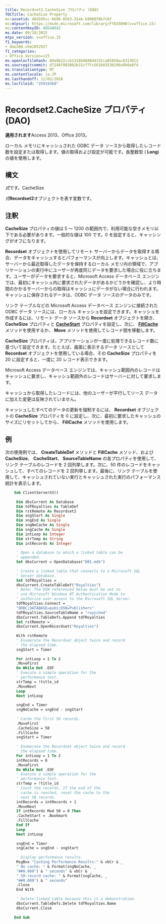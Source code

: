 ```yaml
---
title: Recordset2.CacheSize プロパティ (DAO)
TOCTitle: CacheSize Property
ms:assetid: d8d195cc-6696-0583-31eb-b9988f8b7c6f
ms:mtpsurl: https://msdn.microsoft.com/library/Ff835090(v=office.15)
ms:contentKeyID: 48548042
ms.date: 09/18/2015
mtps_version: v=office.15
f1_keywords:
- dao360.chm1052927
f1_categories:
- Office.Version=v15
ms.openlocfilehash: 89a9b22ccb1318b0888d4332ca85858ac8313012
ms.sourcegitcommit: d7248f803002b31cf7fc561b03530199a9b0a8fd
ms.translationtype: MT
ms.contentlocale: ja-JP
ms.lasthandoff: 11/02/2018
ms.locfileid: "25919368"
---
```

# <a name="recordset2cachesize-property-dao"></a>Recordset2.CacheSize プロパティ (DAO)


**適用されます**Access 2013、Office 2013。

ローカル メモリにキャッシュされた ODBC データ ソースから取得したレコード数を設定または取得します。値の取得および設定が可能です。長整数型 ( **Long**) の値を使用します。

## <a name="syntax"></a>構文

*式*です。CacheSize

*式***Recordset2**オブジェクトを表す変数です。

## <a name="remarks"></a>注釈

**CacheSize** プロパティの値は 5 ～ 1200 の範囲内で、利用可能な空きメモリ以下である必要があります。一般的な値は 100 です。0 を設定すると、キャッシングがオフになります。

**Recordset** オブジェクトを使用してリモート サーバーからデータを取得する場合、データをキャッシュするとパフォーマンスが向上します。キャッシュとは、サーバーから最近取得したデータを保持するローカル メモリ内の領域で、アプリケーションの実行中にユーザーが再度同じデータを要求した場合に役に立ちます。ユーザーがデータを要求すると、Microsoft Access データベース エンジンでは、最初にキャッシュ内に要求されたデータがあるかどうかを確認し、より時間のかかるサーバーからの取得はキャッシュにデータがない場合に行われます。キャッシュに保存されるデータは、ODBC データ ソースのデータのみです。

リンク テーブルなどの Microsoft Access データベース エンジンに接続された ODBC データ ソースには、ローカル キャッシュを設定できます。キャッシュを作成するには、リモート データ ソースから **Recordset** オブジェクトを開き、 **CacheSize** プロパティと **[CacheStart](recordset2-cachestart-property-dao.md)** プロパティを設定し、次に、 **[FillCache](recordset2-fillcache-method-dao.md)** メソッドを使用するか、 **Move** メソッドを使用してレコード間を移動します。

**CacheSize** プロパティは、アプリケーションが一度に処理できるレコード数に基づいて設定できます。たとえば、画面に表示するデータ ソースとして **Recordset** オブジェクトを使用している場合、その **CacheSize** プロパティを 20 に設定すると、一度に 20 レコード表示できます。

Microsoft Access データベース エンジンでは、キャッシュ範囲内のレコードはキャッシュに要求し、キャッシュ範囲外のレコードはサーバーに対して要求します。

キャッシュから取得したレコードには、他のユーザーが平行してソース データに加えた変更は反映されていません。

キャッシュしたすべてのデータの更新を強制するには、 **Recordset** オブジェクトの **CacheSize** プロパティを 0 に設定し、次に、最初に要求したキャッシュのサイズにリセットしてから、 **FillCache** メソッドを使用します。

## <a name="example"></a>例

次の使用例では、 **CreateTableDef** メソッドと **FillCache** メソッド、および **CacheSize**、 **CacheStart**、 **SourceTableName** の各プロパティを使用して、リンク テーブルのレコードを 2 回列挙します。次に、50 件のレコードをキャッシュして、すべてのレコードを 2 回列挙します。最後に、リンク テーブルを使用して、キャッシュされていない実行とキャッシュされた実行のパフォーマンス統計を表示します。

```vb
    Sub ClientServerX3() 
     
     Dim dbsCurrent As Database 
     Dim tdfRoyalties As TableDef 
     Dim rstRemote As Recordset2 
     Dim sngStart As Single 
     Dim sngEnd As Single 
     Dim sngNoCache As Single 
     Dim sngCache As Single 
     Dim intLoop As Integer 
     Dim strTemp As String 
     Dim intRecords As Integer 
     
     ' Open a database to which a linked table can be 
     ' appended. 
     Set dbsCurrent = OpenDatabase("DB1.mdb") 
     
     ' Create a linked table that connects to a Microsoft SQL 
     ' Server database. 
     Set tdfRoyalties = _ 
     dbsCurrent.CreateTableDef("Royalties") 
     ' Note: The DSN referenced below must be set to 
     ' use Microsoft Windows NT Authentication Mode to 
     ' authorize user access to the Microsoft SQL Server. 
     tdfRoyalties.Connect = _ 
     "ODBC;DATABASE=pubs;DSN=Publishers" 
     tdfRoyalties.SourceTableName = "roysched" 
     dbsCurrent.TableDefs.Append tdfRoyalties 
     Set rstRemote = _ 
     dbsCurrent.OpenRecordset("Royalties") 
     
     With rstRemote 
     ' Enumerate the Recordset object twice and record 
     ' the elapsed time. 
     sngStart = Timer 
     
     For intLoop = 1 To 2 
     .MoveFirst 
     Do While Not .EOF 
     ' Execute a simple operation for the 
     ' performance test. 
     strTemp = !title_id 
     .MoveNext 
     Loop 
     Next intLoop 
     
     sngEnd = Timer 
     sngNoCache = sngEnd - sngStart 
     
     ' Cache the first 50 records. 
     .MoveFirst 
     .CacheSize = 50 
     .FillCache 
     sngStart = Timer 
     
     ' Enumerate the Recordset object twice and record 
     ' the elapsed time. 
     For intLoop = 1 To 2 
     intRecords = 0 
     .MoveFirst 
     Do While Not .EOF 
     ' Execute a simple operation for the 
     ' performance test. 
     strTemp = !title_id 
     ' Count the records. If the end of the 
     ' cache is reached, reset the cache to the 
     ' next 50 records. 
     intRecords = intRecords + 1 
     .MoveNext 
     If intRecords Mod 50 = 0 Then 
     .CacheStart = .Bookmark 
     .FillCache 
     End If 
     Loop 
     Next intLoop 
     
     sngEnd = Timer 
     sngCache = sngEnd - sngStart 
     
     ' Display performance results. 
     MsgBox "Caching Performance Results:" & vbCr & _ 
     " No cache: " & Format(sngNoCache, _ 
     "##0.000") & " seconds" & vbCr & _ 
     " 50-record cache: " & Format(sngCache, _ 
     "##0.000") & " seconds" 
     .Close 
     End With 
     
     ' Delete linked table because this is a demonstration. 
     dbsCurrent.TableDefs.Delete tdfRoyalties.Name 
     dbsCurrent.Close 
     
    End Sub
```
